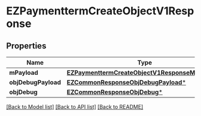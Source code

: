 # EZPaymenttermCreateObjectV1Response

## Properties
Name | Type | Description | Notes
------------ | ------------- | ------------- | -------------
**mPayload** | [**EZPaymenttermCreateObjectV1ResponseMPayload***](EZPaymenttermCreateObjectV1ResponseMPayload.md) |  | 
**objDebugPayload** | [**EZCommonResponseObjDebugPayload***](EZCommonResponseObjDebugPayload.md) |  | [optional] 
**objDebug** | [**EZCommonResponseObjDebug***](EZCommonResponseObjDebug.md) |  | [optional] 

[[Back to Model list]](../README.md#documentation-for-models) [[Back to API list]](../README.md#documentation-for-api-endpoints) [[Back to README]](../README.md)


